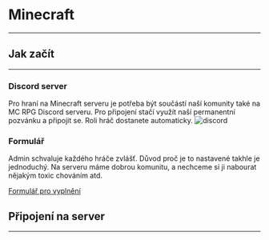 ﻿# Minecraft-----## Jak začít----### Discord serverPro hraní na Minecraft serveru je potřeba být součástí naší komunity také na MC RPG Discord serveru. Pro připojení stačí využít naší permanentní pozvánku a připojit se. Roli hráč dostanete automaticky.![discord](https://i.ytimg.com/vi/GwmRbvWX_Hs/maxresdefault.jpg)### FormulářAdmin schvaluje každého hráče zvlášť. Důvod proč je to nastavené takhle je jednoduchý. Na serveru máme dobrou komunitu, a nechceme si ji nabourat nějakým toxic chováním atd.[Formulář pro vyplnění](https://forms.gle/2t8kAssddU9wfHKi8)## Připojení na server----
